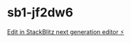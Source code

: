 # sb1-jf2dw6

[Edit in StackBlitz next generation editor ⚡️](https://stackblitz.com/~/github.com/jacksdy/sb1-jf2dw6)